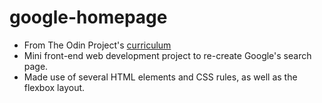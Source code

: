 # google-homepage
* From The Odin Project's [curriculum](http://www.theodinproject.com/courses/web-development-101/lessons/html-css)
* Mini front-end web development project to re-create Google's search page.
* Made use of several HTML elements and CSS rules, as well as the flexbox layout.
